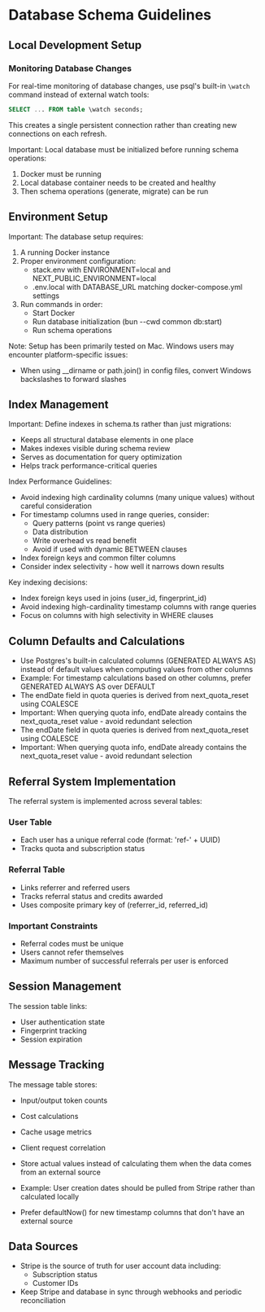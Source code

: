 # Database Schema Guidelines

## Local Development Setup

### Monitoring Database Changes

For real-time monitoring of database changes, use psql's built-in `\watch` command instead of external watch tools:
```sql
SELECT ... FROM table \watch seconds;
```
This creates a single persistent connection rather than creating new connections on each refresh.

Important: Local database must be initialized before running schema operations:

1. Docker must be running
2. Local database container needs to be created and healthy
3. Then schema operations (generate, migrate) can be run

## Environment Setup

Important: The database setup requires:

1. A running Docker instance
2. Proper environment configuration:
   - stack.env with ENVIRONMENT=local and NEXT_PUBLIC_ENVIRONMENT=local
   - .env.local with DATABASE_URL matching docker-compose.yml settings
3. Run commands in order:
   - Start Docker
   - Run database initialization (bun --cwd common db:start)
   - Run schema operations

Note: Setup has been primarily tested on Mac. Windows users may encounter platform-specific issues:

- When using \_\_dirname or path.join() in config files, convert Windows backslashes to forward slashes

## Index Management

Important: Define indexes in schema.ts rather than just migrations:
- Keeps all structural database elements in one place
- Makes indexes visible during schema review
- Serves as documentation for query optimization
- Helps track performance-critical queries

Index Performance Guidelines:
- Avoid indexing high cardinality columns (many unique values) without careful consideration
- For timestamp columns used in range queries, consider:
  - Query patterns (point vs range queries)
  - Data distribution 
  - Write overhead vs read benefit
  - Avoid if used with dynamic BETWEEN clauses
- Index foreign keys and common filter columns
- Consider index selectivity - how well it narrows down results

Key indexing decisions:
- Index foreign keys used in joins (user_id, fingerprint_id)
- Avoid indexing high-cardinality timestamp columns with range queries
- Focus on columns with high selectivity in WHERE clauses

## Column Defaults and Calculations

- Use Postgres's built-in calculated columns (GENERATED ALWAYS AS) instead of default values when computing values from other columns
- Example: For timestamp calculations based on other columns, prefer GENERATED ALWAYS AS over DEFAULT
- The endDate field in quota queries is derived from next_quota_reset using COALESCE
- Important: When querying quota info, endDate already contains the next_quota_reset value - avoid redundant selection
- The endDate field in quota queries is derived from next_quota_reset using COALESCE
- Important: When querying quota info, endDate already contains the next_quota_reset value - avoid redundant selection

## Referral System Implementation

The referral system is implemented across several tables:

### User Table

- Each user has a unique referral code (format: 'ref-' + UUID)
- Tracks quota and subscription status

### Referral Table

- Links referrer and referred users
- Tracks referral status and credits awarded
- Uses composite primary key of (referrer_id, referred_id)

### Important Constraints

- Referral codes must be unique
- Users cannot refer themselves
- Maximum number of successful referrals per user is enforced

## Session Management

The session table links:

- User authentication state
- Fingerprint tracking
- Session expiration

## Message Tracking

The message table stores:

- Input/output token counts
- Cost calculations
- Cache usage metrics
- Client request correlation

- Store actual values instead of calculating them when the data comes from an external source
- Example: User creation dates should be pulled from Stripe rather than calculated locally
- Prefer defaultNow() for new timestamp columns that don't have an external source

## Data Sources

- Stripe is the source of truth for user account data including:
  - Subscription status
  - Customer IDs
- Keep Stripe and database in sync through webhooks and periodic reconciliation
